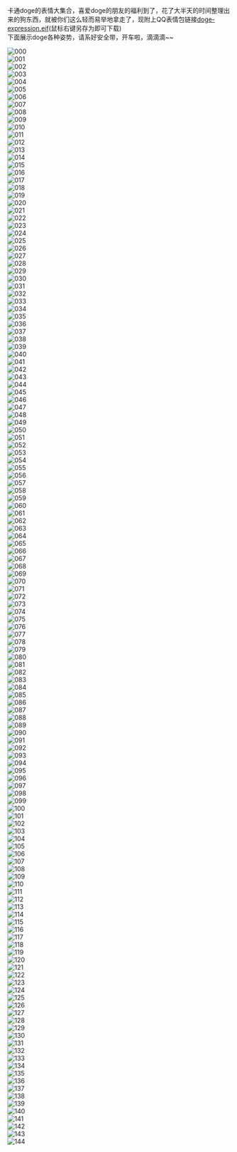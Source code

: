 卡通doge的表情大集合，喜爱doge的朋友的福利到了，花了大半天的时间整理出来的狗东西，就被你们这么轻而易举地拿走了，现附上QQ表情包链接[doge-expression.eif][eif](鼠标右键另存为即可下载)  
下面展示doge各种姿势，请系好安全带，开车啦，滴滴滴~~   

![000][000]  
![001][001]  
![002][002]  
![003][003]  
![004][004]  
![005][005]  
![006][006]  
![007][007]  
![008][008]  
![009][009]  
![010][010]  
![011][011]  
![012][012]  
![013][013]  
![014][014]  
![015][015]  
![016][016]  
![017][017]  
![018][018]  
![019][019]  
![020][020]  
![021][021]  
![022][022]  
![023][023]  
![024][024]  
![025][025]  
![026][026]  
![027][027]  
![028][028]  
![029][029]  
![030][030]  
![031][031]  
![032][032]  
![033][033]  
![034][034]  
![035][035]  
![036][036]  
![037][037]  
![038][038]  
![039][039]  
![040][040]  
![041][041]  
![042][042]  
![043][043]  
![044][044]  
![045][045]  
![046][046]  
![047][047]  
![048][048]  
![049][049]  
![050][050]  
![051][051]  
![052][052]  
![053][053]  
![054][054]  
![055][055]  
![056][056]  
![057][057]  
![058][058]  
![059][059]  
![060][060]  
![061][061]  
![062][062]  
![063][063]  
![064][064]  
![065][065]  
![066][066]  
![067][067]  
![068][068]  
![069][069]  
![070][070]  
![071][071]  
![072][072]  
![073][073]  
![074][074]  
![075][075]  
![076][076]  
![077][077]  
![078][078]  
![079][079]  
![080][080]  
![081][081]  
![082][082]  
![083][083]  
![084][084]  
![085][085]  
![086][086]  
![087][087]  
![088][088]  
![089][089]  
![090][090]  
![091][091]  
![092][092]  
![093][093]  
![094][094]  
![095][095]  
![096][096]  
![097][097]  
![098][098]  
![099][099]  
![100][100]  
![101][101]  
![102][102]  
![103][103]  
![104][104]  
![105][105]  
![106][106]  
![107][107]  
![108][108]  
![109][109]  
![110][110]  
![111][111]  
![112][112]  
![113][113]  
![114][114]  
![115][115]  
![116][116]  
![117][117]  
![118][118]  
![119][119]  
![120][120]  
![121][121]  
![122][122]  
![123][123]  
![124][124]  
![125][125]  
![126][126]  
![127][127]  
![128][128]  
![129][129]  
![130][130]  
![131][131]  
![132][132]  
![133][133]  
![134][134]  
![135][135]  
![136][136]  
![137][137]  
![138][138]  
![139][139]  
![140][140]  
![141][141]  
![142][142]  
![143][143]  
![144][144]  

[000]: https://github.com/Blankj/doge-expression/blob/master/expression/000.gif
[001]: https://github.com/Blankj/doge-expression/blob/master/expression/001.gif
[002]: https://github.com/Blankj/doge-expression/blob/master/expression/002.gif
[003]: https://github.com/Blankj/doge-expression/blob/master/expression/003.gif
[004]: https://github.com/Blankj/doge-expression/blob/master/expression/004.gif
[005]: https://github.com/Blankj/doge-expression/blob/master/expression/005.gif
[006]: https://github.com/Blankj/doge-expression/blob/master/expression/006.gif
[007]: https://github.com/Blankj/doge-expression/blob/master/expression/007.gif
[008]: https://github.com/Blankj/doge-expression/blob/master/expression/008.gif
[009]: https://github.com/Blankj/doge-expression/blob/master/expression/009.gif
[010]: https://github.com/Blankj/doge-expression/blob/master/expression/010.gif
[011]: https://github.com/Blankj/doge-expression/blob/master/expression/011.gif
[012]: https://github.com/Blankj/doge-expression/blob/master/expression/012.gif
[013]: https://github.com/Blankj/doge-expression/blob/master/expression/013.gif
[014]: https://github.com/Blankj/doge-expression/blob/master/expression/014.gif
[015]: https://github.com/Blankj/doge-expression/blob/master/expression/015.gif
[016]: https://github.com/Blankj/doge-expression/blob/master/expression/016.gif
[017]: https://github.com/Blankj/doge-expression/blob/master/expression/017.gif
[018]: https://github.com/Blankj/doge-expression/blob/master/expression/018.gif
[019]: https://github.com/Blankj/doge-expression/blob/master/expression/019.gif
[020]: https://github.com/Blankj/doge-expression/blob/master/expression/020.gif
[021]: https://github.com/Blankj/doge-expression/blob/master/expression/021.gif
[022]: https://github.com/Blankj/doge-expression/blob/master/expression/022.gif
[023]: https://github.com/Blankj/doge-expression/blob/master/expression/023.gif
[024]: https://github.com/Blankj/doge-expression/blob/master/expression/024.gif
[025]: https://github.com/Blankj/doge-expression/blob/master/expression/025.gif
[026]: https://github.com/Blankj/doge-expression/blob/master/expression/026.gif
[027]: https://github.com/Blankj/doge-expression/blob/master/expression/027.gif
[028]: https://github.com/Blankj/doge-expression/blob/master/expression/028.gif
[029]: https://github.com/Blankj/doge-expression/blob/master/expression/029.gif
[030]: https://github.com/Blankj/doge-expression/blob/master/expression/030.gif
[031]: https://github.com/Blankj/doge-expression/blob/master/expression/031.gif
[032]: https://github.com/Blankj/doge-expression/blob/master/expression/032.gif
[033]: https://github.com/Blankj/doge-expression/blob/master/expression/033.gif
[034]: https://github.com/Blankj/doge-expression/blob/master/expression/034.gif
[035]: https://github.com/Blankj/doge-expression/blob/master/expression/035.gif
[036]: https://github.com/Blankj/doge-expression/blob/master/expression/036.gif
[037]: https://github.com/Blankj/doge-expression/blob/master/expression/037.gif
[038]: https://github.com/Blankj/doge-expression/blob/master/expression/038.gif
[039]: https://github.com/Blankj/doge-expression/blob/master/expression/039.gif
[040]: https://github.com/Blankj/doge-expression/blob/master/expression/040.gif
[041]: https://github.com/Blankj/doge-expression/blob/master/expression/041.gif
[042]: https://github.com/Blankj/doge-expression/blob/master/expression/042.gif
[043]: https://github.com/Blankj/doge-expression/blob/master/expression/043.jpg
[044]: https://github.com/Blankj/doge-expression/blob/master/expression/044.jpg
[045]: https://github.com/Blankj/doge-expression/blob/master/expression/045.jpg
[046]: https://github.com/Blankj/doge-expression/blob/master/expression/046.jpg
[047]: https://github.com/Blankj/doge-expression/blob/master/expression/047.jpg
[048]: https://github.com/Blankj/doge-expression/blob/master/expression/048.jpg
[049]: https://github.com/Blankj/doge-expression/blob/master/expression/049.jpg
[050]: https://github.com/Blankj/doge-expression/blob/master/expression/050.gif
[051]: https://github.com/Blankj/doge-expression/blob/master/expression/051.jpg
[052]: https://github.com/Blankj/doge-expression/blob/master/expression/052.gif
[053]: https://github.com/Blankj/doge-expression/blob/master/expression/053.gif
[054]: https://github.com/Blankj/doge-expression/blob/master/expression/054.gif
[055]: https://github.com/Blankj/doge-expression/blob/master/expression/055.jpg
[056]: https://github.com/Blankj/doge-expression/blob/master/expression/056.jpg
[057]: https://github.com/Blankj/doge-expression/blob/master/expression/057.jpg
[058]: https://github.com/Blankj/doge-expression/blob/master/expression/058.gif
[059]: https://github.com/Blankj/doge-expression/blob/master/expression/059.gif
[060]: https://github.com/Blankj/doge-expression/blob/master/expression/060.gif
[061]: https://github.com/Blankj/doge-expression/blob/master/expression/061.jpg
[062]: https://github.com/Blankj/doge-expression/blob/master/expression/062.gif
[063]: https://github.com/Blankj/doge-expression/blob/master/expression/063.jpg
[064]: https://github.com/Blankj/doge-expression/blob/master/expression/064.jpg
[065]: https://github.com/Blankj/doge-expression/blob/master/expression/065.jpg
[066]: https://github.com/Blankj/doge-expression/blob/master/expression/066.jpg
[067]: https://github.com/Blankj/doge-expression/blob/master/expression/067.gif
[068]: https://github.com/Blankj/doge-expression/blob/master/expression/068.jpg
[069]: https://github.com/Blankj/doge-expression/blob/master/expression/069.jpg
[070]: https://github.com/Blankj/doge-expression/blob/master/expression/070.jpg
[071]: https://github.com/Blankj/doge-expression/blob/master/expression/071.gif
[072]: https://github.com/Blankj/doge-expression/blob/master/expression/072.jpg
[073]: https://github.com/Blankj/doge-expression/blob/master/expression/073.jpg
[074]: https://github.com/Blankj/doge-expression/blob/master/expression/074.jpg
[075]: https://github.com/Blankj/doge-expression/blob/master/expression/075.jpg
[076]: https://github.com/Blankj/doge-expression/blob/master/expression/076.png
[077]: https://github.com/Blankj/doge-expression/blob/master/expression/077.jpg
[078]: https://github.com/Blankj/doge-expression/blob/master/expression/078.jpg
[079]: https://github.com/Blankj/doge-expression/blob/master/expression/079.jpg
[080]: https://github.com/Blankj/doge-expression/blob/master/expression/080.jpg
[081]: https://github.com/Blankj/doge-expression/blob/master/expression/081.jpg
[082]: https://github.com/Blankj/doge-expression/blob/master/expression/082.jpg
[083]: https://github.com/Blankj/doge-expression/blob/master/expression/083.jpg
[084]: https://github.com/Blankj/doge-expression/blob/master/expression/084.jpg
[085]: https://github.com/Blankj/doge-expression/blob/master/expression/085.jpg
[086]: https://github.com/Blankj/doge-expression/blob/master/expression/086.jpg
[087]: https://github.com/Blankj/doge-expression/blob/master/expression/087.gif
[088]: https://github.com/Blankj/doge-expression/blob/master/expression/088.jpg
[089]: https://github.com/Blankj/doge-expression/blob/master/expression/089.gif
[090]: https://github.com/Blankj/doge-expression/blob/master/expression/090.jpg
[091]: https://github.com/Blankj/doge-expression/blob/master/expression/091.jpg
[092]: https://github.com/Blankj/doge-expression/blob/master/expression/092.jpg
[093]: https://github.com/Blankj/doge-expression/blob/master/expression/093.jpg
[094]: https://github.com/Blankj/doge-expression/blob/master/expression/094.jpg
[095]: https://github.com/Blankj/doge-expression/blob/master/expression/095.jpg
[096]: https://github.com/Blankj/doge-expression/blob/master/expression/096.jpg
[097]: https://github.com/Blankj/doge-expression/blob/master/expression/097.jpg
[098]: https://github.com/Blankj/doge-expression/blob/master/expression/098.jpg
[099]: https://github.com/Blankj/doge-expression/blob/master/expression/099.jpg
[100]: https://github.com/Blankj/doge-expression/blob/master/expression/100.jpg
[101]: https://github.com/Blankj/doge-expression/blob/master/expression/101.gif
[102]: https://github.com/Blankj/doge-expression/blob/master/expression/102.jpg
[103]: https://github.com/Blankj/doge-expression/blob/master/expression/103.jpg
[104]: https://github.com/Blankj/doge-expression/blob/master/expression/104.jpg
[105]: https://github.com/Blankj/doge-expression/blob/master/expression/105.jpg
[106]: https://github.com/Blankj/doge-expression/blob/master/expression/106.jpg
[107]: https://github.com/Blankj/doge-expression/blob/master/expression/107.jpg
[108]: https://github.com/Blankj/doge-expression/blob/master/expression/108.jpg
[109]: https://github.com/Blankj/doge-expression/blob/master/expression/109.jpg
[110]: https://github.com/Blankj/doge-expression/blob/master/expression/110.jpg
[111]: https://github.com/Blankj/doge-expression/blob/master/expression/111.jpg
[112]: https://github.com/Blankj/doge-expression/blob/master/expression/112.jpg
[113]: https://github.com/Blankj/doge-expression/blob/master/expression/113.jpg
[114]: https://github.com/Blankj/doge-expression/blob/master/expression/114.jpg
[115]: https://github.com/Blankj/doge-expression/blob/master/expression/115.gif
[116]: https://github.com/Blankj/doge-expression/blob/master/expression/116.gif
[117]: https://github.com/Blankj/doge-expression/blob/master/expression/117.jpg
[118]: https://github.com/Blankj/doge-expression/blob/master/expression/118.jpg
[119]: https://github.com/Blankj/doge-expression/blob/master/expression/119.jpg
[120]: https://github.com/Blankj/doge-expression/blob/master/expression/120.jpg
[121]: https://github.com/Blankj/doge-expression/blob/master/expression/121.jpg
[122]: https://github.com/Blankj/doge-expression/blob/master/expression/122.jpg
[123]: https://github.com/Blankj/doge-expression/blob/master/expression/123.jpg
[124]: https://github.com/Blankj/doge-expression/blob/master/expression/124.jpg
[125]: https://github.com/Blankj/doge-expression/blob/master/expression/125.gif
[126]: https://github.com/Blankj/doge-expression/blob/master/expression/126.gif
[127]: https://github.com/Blankj/doge-expression/blob/master/expression/127.jpg
[128]: https://github.com/Blankj/doge-expression/blob/master/expression/128.jpg
[129]: https://github.com/Blankj/doge-expression/blob/master/expression/129.jpg
[130]: https://github.com/Blankj/doge-expression/blob/master/expression/130.jpg
[131]: https://github.com/Blankj/doge-expression/blob/master/expression/131.jpg
[132]: https://github.com/Blankj/doge-expression/blob/master/expression/132.jpg
[133]: https://github.com/Blankj/doge-expression/blob/master/expression/133.gif
[134]: https://github.com/Blankj/doge-expression/blob/master/expression/134.gif
[135]: https://github.com/Blankj/doge-expression/blob/master/expression/135.gif
[136]: https://github.com/Blankj/doge-expression/blob/master/expression/136.gif
[137]: https://github.com/Blankj/doge-expression/blob/master/expression/137.jpg
[138]: https://github.com/Blankj/doge-expression/blob/master/expression/138.gif
[139]: https://github.com/Blankj/doge-expression/blob/master/expression/139.gif
[140]: https://github.com/Blankj/doge-expression/blob/master/expression/140.gif
[141]: https://github.com/Blankj/doge-expression/blob/master/expression/141.gif
[142]: https://github.com/Blankj/doge-expression/blob/master/expression/142.gif
[143]: https://github.com/Blankj/doge-expression/blob/master/expression/143.gif
[144]: https://github.com/Blankj/doge-expression/blob/master/expression/144.gif
[eif]: https://github.com/Blankj/doge-expression/blob/master/doge-expression.eif
